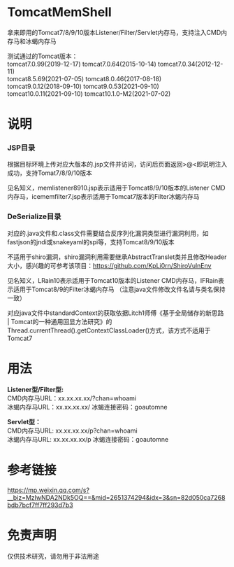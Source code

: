 # TomcatMemShell
拿来即用的Tomcat7/8/9/10版本Listener/Filter/Servlet内存马，支持注入CMD内存马和冰蝎内存马

测试通过的Tomcat版本：  
    tomcat7.0.99(2019-12-17)  tomcat7.0.64(2015-10-14)    tomcat7.0.34(2012-12-11)  
    tomcat8.5.69(2021-07-05)    tomcat8.0.46(2017-08-18)  
    tomcat9.0.12(2018-09-10)    tomcat9.0.53(2021-09-10)  
    tomcat10.0.11(2021-09-10)   tomcat10.1.0-M2(2021-07-02)
# 说明
### JSP目录
根据目标环境上传对应大版本的.jsp文件并访问，访问后页面返回>@<即说明注入成功，支持Tomat7/8/9/10版本

见名知义，memlistener8910.jsp表示适用于Tomcat8/9/10版本的Listener CMD内存马，icememfilter7.jsp表示适用于Tomcat7版本的Filter冰蝎内存马

### DeSerialize目录
对应的.java文件和.class文件需要结合反序列化漏洞类型进行漏洞利用，如fastjson的jndi或snakeyaml的spi等，支持Tomcat8/9/10版本

不适用于shiro漏洞，shiro漏洞利用需要继承AbstractTranslet类并且修改Header大小，感兴趣的可参考该项目：https://github.com/KpLi0rn/ShiroVulnEnv

见名知义，LRain10表示适用于Tomcat10版本的Listener CMD内存马，IFRain表示适用于Tomcat8/9的Filter冰蝎内存马 （注意java文件修改文件名请与类名保持一致）

对应java文件中standardContext的获取依据Litch1师傅《基于全局储存的新思路 | Tomcat的一种通用回显方法研究》的Thread.currentThread().getContextClassLoader()方式，该方式不适用于Tomcat7

# 用法
**Listener型/Filter型:**  
        CMD内存马URL：xx.xx.xx.xx/?chan=whoami  
        冰蝎内存马URL：xx.xx.xx.xx/                     冰蝎连接密码：goautomne

**Servlet型：**  
        CMD内存马URL: xx.xx.xx.xx/p?chan=whoami  
        冰蝎内存马URL: xx.xx.xx.xx/p        冰蝎连接密码：goautomne

# 参考链接

https://mp.weixin.qq.com/s?__biz=MzIwNDA2NDk5OQ==&mid=2651374294&idx=3&sn=82d050ca7268bdb7bcf7ff7ff293d7b3

# 免责声明
仅供技术研究，请勿用于非法用途

